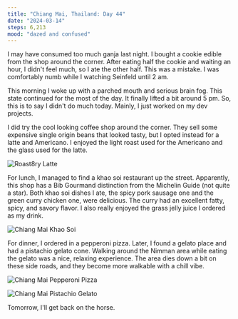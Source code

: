 ```yaml
---
title: "Chiang Mai, Thailand: Day 44"
date: "2024-03-14"
steps: 6,213
mood: "dazed and confused"
---
```


I may have consumed too much ganja last night. I bought a cookie edible from the shop around the corner. After eating half the cookie and waiting an hour, I didn't feel much, so I ate the other half. This was a mistake. I was comfortably numb while I watching Seinfeld until 2 am.

This morning I woke up with a parched mouth and serious brain fog. This state continued for the most of the day. It finally lifted a bit around 5 pm. So, this is to say I didn't do much today. Mainly, I just worked on my dev projects.

I did try the cool looking coffee shop around the corner. They sell some expensive single origin beans that looked tasty, but I opted instead for a latte and Americano. I enjoyed the light roast used for the Americano and the glass used for the latte.

![Roast8ry Latte](/images/roast8ry-latte.jpeg)

For lunch, I managed to find a khao soi restaurant up the street. Apparently, this shop has a Bib Gourmand distinction from the Michelin Guide (not quite a star). Both khao soi dishes I ate, the spicy pork sausage one and the green curry chicken one, were delicious. The curry had an excellent fatty, spicy, and savory flavor. I also really enjoyed the grass jelly juice I ordered as my drink.

![Chiang Mai Khao Soi](/images/cm-khao-soi.jpeg)

For dinner, I ordered in a pepperoni pizza. Later, I found a gelato place and had a pistachio gelato cone. Walking around the Nimman area while eating the gelato was a nice, relaxing experience. The area dies down a bit on these side roads, and they become more walkable with a chill vibe.

![Chiang Mai Pepperoni Pizza](/images/cm-pizza.jpeg)

![Chiang Mai Pistachio Gelato](/images/cm-pistachio-gelato.jpeg)

Tomorrow, I'll get back on the horse.
